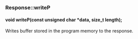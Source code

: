 <h3 id='res-writeP'>Response::writeP</h3>
<h4 class='variant'>void writeP(const unsigned char *data, size_t length);</h4>

Writes buffer stored in the program memory to the response.

